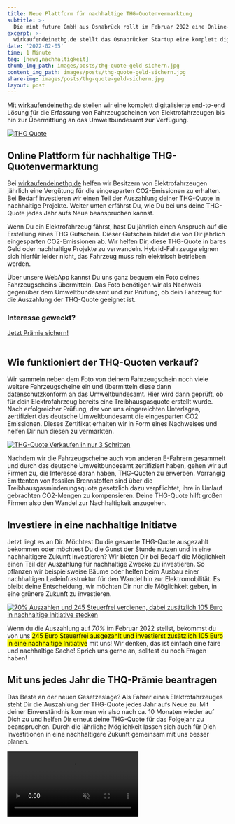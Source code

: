 ```yaml
---
title: Neue Plattform für nachhaltige THG-Quotenvermarktung
subtitle: >-
  Die mint future GmbH aus Osnabrück rollt im Februar 2022 eine Online-Plattform für den nachhaltigen Treibhausgasquotenhandel aus.
excerpt: >-
  wirkaufendeinethg.de stellt das Osnabrücker Startup eine komplett digitalisierte Lösung für die Erfassung von Fahrzeugscheinen von Elektrofahrzeugen bis hin zur Übermittlung an das Umweltbundesamt zur Verfügung.
date: '2022-02-05'
time: 1 Minute
tag: [news,nachhaltigkeit]
thumb_img_path: images/posts/thg-quote-geld-sichern.jpg
content_img_path: images/posts/thg-quote-geld-sichern.jpg
share-img: images/posts/thg-quote-geld-sichern.jpg
layout: post
---
```


Mit [wirkaufendeinethg.de](https://www.wirkaufendeinethg.de) stellen wir eine komplett digitalisierte end-to-end Lösung für die Erfassung von Fahrzeugscheinen von Elektrofahrzeugen bis hin zur Übermittlung an das Umweltbundesamt zur Verfügung.

[<img src="/images/posts/2022-02-07-neue-Plattform-fuer-nachhaltige-THG-Quotenvermarktung/wirkaufendeinethg_logo.png" alt="THG Quote" style="margin: auto; display: block;" />](https://app.wirkaufendeinethg.de)

## Online Plattform für nachhaltige THG-Quotenvermarktung

Bei [wirkaufendeinethg.de](https://www.wirkaufendeinethg.de) helfen wir Besitzern von Elektrofahrzeugen jährlich eine Vergütung für die eingesparten CO2-Emissionen zu erhalten. Bei Bedarf investieren wir einen Teil der Auszahlung deiner THG-Quote in nachhaltige Projekte. Weiter unten erfährst Du, wie Du bei uns deine THG-Quote jedes Jahr aufs Neue beanspruchen kannst.

Wenn Du ein Elektrofahrzeug fährst, hast Du jährlich einen Anspruch auf die Erstellung eines THG Gutschein. Dieser Gutschein bildet die von Dir jährlich eingesparten CO2-Emissionen ab. Wir helfen Dir, diese THG-Quote in bares Geld oder nachhaltige Projekte zu verwandeln. Hybrid-Fahrzeuge eignen sich hierfür leider nicht, das Fahrzeug muss rein elektrisch betrieben werden.

Über unsere WebApp kannst Du uns ganz bequem ein Foto deines Fahrzeugscheins übermitteln. Das Foto benötigen wir als Nachweis gegenüber dem Umweltbundesamt und zur Prüfung, ob dein Fahrzeug für die Auszahlung der THQ-Quote geeignet ist.

<section id="call-to-action" class="block cta-block bg-accent outer">
  <div class="inner-large">
    <div class="grid">
      <div class="cell block-content">
        <h3 class="block-title">Interesse geweckt?</h3>
      </div><!-- .block-content -->
      <div class="cell block-buttons">
        <a href="https://app.wirkaufendeinethg.de" class="button white large">Jetzt Prämie sichern!</a>
      </div><!-- .block-buttons -->
    </div><!-- .grid -->
  </div><!-- .inner -->
</section>

<br/>

## Wie funktioniert der THQ-Quoten verkauf?

Wir sammeln neben dem Foto von deinem Fahrzeugschein noch viele weitere Fahrzeugscheine ein und übermitteln diese dann datenschutzkonform an das Umweltbundesamt. Hier wird dann geprüft, ob für dein Elektrofahrzeug bereits eine Treibhausgasquote erstellt wurde. Nach erfolgreicher Prüfung, der von uns eingereichten Unterlagen, zertifiziert das deutsche Umweltbundesamt die eingesparten CO2 Emissionen. Dieses Zertifikat erhalten wir in Form eines Nachweises und helfen Dir nun diesen zu vermarkten.

[<img src="/images/thg-verkaufen.jpg" alt="THG-Quote Verkaufen in nur 3 Schritten" style="margin: auto; display: block; max-height: 500px;" />](https://app.wirkaufendeinethg.de/#/thgimpactselector)

Nachdem wir die Fahrzeugscheine auch von anderen E-Fahrern gesammelt und durch das deutsche Umweltbundesamt zertifiziert haben, gehen wir auf Firmen zu, die Interesse daran haben, THG-Quoten zu erwerben. Vorrangig Emittenten von fossilen Brennstoffen sind über die Treibhausgasminderungsquote gesetzlich dazu verpflichtet, ihre in Umlauf gebrachten CO2-Mengen zu kompensieren. Deine THG-Quote hilft großen Firmen also den Wandel zur Nachhaltigkeit anzugehen.

## Investiere in eine nachhaltige Initiatve

Jetzt liegt es an Dir. Möchtest Du die gesamte THG-Quote ausgezahlt bekommen oder möchtest Du die Gunst der Stunde nutzen und in eine nachhaltigere Zukunft investieren? Wir bieten Dir bei Bedarf die Möglichkeit einen Teil der Auszahlung für nachhaltige Zwecke zu investieren. So pflanzen wir beispielsweise Bäume oder helfen beim Ausbau einer nachhaltigen Ladeinfrastruktur für den Wandel hin zur Elektromobilität. Es bleibt deine Entscheidung, wir möchten Dir nur die Möglichkeit geben, in eine grünere Zukunft zu investieren.

[<img src="/images/posts/70-fuer-255-steuerfrei.jpg" alt="70% Auszahlen und 245 Steuerfrei verdienen, dabei zusätzlich 105 Euro in nachhaltige Initiative stecken" style="margin: auto; display: block; max-height: 400px;" />](https://app.wirkaufendeinethg.de/#/thgimpactselector)

Wenn du die Auszahlung auf _70%_ im Februar 2022 stellst, bekommst du von uns <mark>245 Euro Steuerfrei ausgezahlt und investierst zusätzlich 105 Euro in eine nachhaltige Initiative</mark> mit uns!
Wir denken, das ist einfach eine faire und nachhaltige Sache! Sprich uns gerne an, solltest du noch Fragen haben!

## Mit uns jedes Jahr die THQ-Prämie beantragen

Das Beste an der neuen Gesetzeslage? Als Fahrer eines Elektrofahrzeuges steht Dir die Auszahlung der THG-Quote jedes Jahr aufs Neue zu. Mit deiner Einverständnis kommen wir also nach ca. 10 Monaten wieder auf Dich zu und helfen Dir erneut deine THG-Quote für das Folgejahr zu beanspruchen. Durch die jährliche Möglichkeit lassen sich auch für Dich Investitionen in eine nachhaltigere Zukunft gemeinsam mit uns besser planen.

[<video src="https://static.mmmint.ai/wirkaufendeinethg/header_video_wkthg.mp4" muted loop autoplay ></video>](https://app.wirkaufendeinethg.de)

